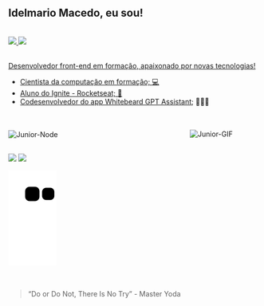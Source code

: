 ## Idelmario Macedo, eu sou! 

<br/>

<div>
  <a href="https://www.linkedin.com/in/juniorrmacedo/" />
  <img height:"180cm" src="https://github-readme-stats.vercel.app/api?username=JuniorrMacedo&show_icons=true&theme=vue-dark&include_all_commits=true&count_private=true&border_radius=8" />
  <img  width="318" src="https://github-readme-stats.vercel.app/api/top-langs/?username=JuniorrMacedo&layout=donut&langs_count=5&theme=vue-dark&border_radius=8" />
</div>
<br>

Desenvolvedor front-end em formação, apaixonado por novas tecnologias!
- Cientista da computação em formação; 💻
- Aluno do Ignite - Rocketseat; 🚀
- Codesenvolvedor do app [Whitebeard GPT Assistant](https://gpt.rehem.dev/); 👨🏻‍💻

<br/>

<div style="display: inline_block"><br>
  <img align="center" alt="Junior-Node" height="35" src="https://skills.thijs.gg/icons?i=html,js,nodejs,tailwind,react,ts,css,nextjs&theme=dark">
  <img align="right" alt="Junior-GIF" height="140" width="140" src="https://media.discordapp.net/attachments/1106206969519407146/1110311163239080066/JR-unscreen.gif" >
</div>

##

<div>
  <a href="https://www.linkedin.com/in/juniorrmacedo/" target="_blank" ><img src="https://img.shields.io/badge/LinkedIn-0077B5?style=for-the-badge&logo=linkedin&logoColor=white"></a> 
  <a href = "mailto:idelmariocorreia@hotmail.com"><img src="https://img.shields.io/badge/Microsoft_Outlook-0078D4?style=for-the-badge&logo=microsoft-outlook&logoColor=white" target="_blank"></a>
</div>

![Snake animation](https://github.com/JuniorrMacedo/JuniorrMacedo/blob/output/github-contribution-grid-snake.svg)

<br/>

>“Do or Do Not, There Is No Try” - Master Yoda
